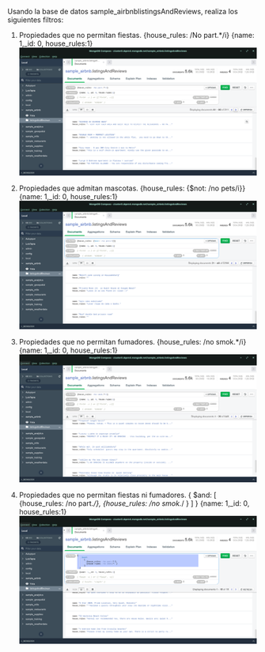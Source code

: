 Usando la base de datos sample_airbnblistingsAndReviews, realiza los siguientes filtros:

1. Propiedades que no permitan fiestas.
{house_rules: /No part.*/i}
{name: 1,_id: 0, house_rules:1}
![1](Reto2-1.png)

1. Propiedades que admitan mascotas.
{house_rules: {$not: /no pets/i}}
{name: 1,_id: 0, house_rules:1}
![2](Reto2-2.png)

1. Propiedades que no permitan fumadores.
{house_rules: /no smok.*/i}
{name: 1,_id: 0, house_rules:1}
![3](Reto2-3.png)


1. Propiedades que no permitan fiestas ni fumadores.
{ 
    $and: 
      [ 
        {house_rules: /no part.*/}, 
        {house_rules: /no smok.*/ } 
      ] 
  }
{name: 1,_id: 0, house_rules:1}
![4](Reto2-4.png)
